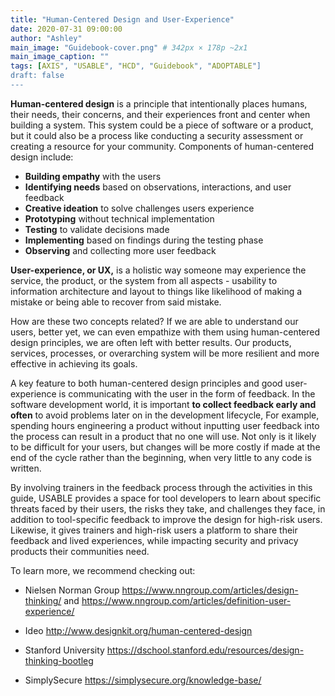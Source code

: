 ```yaml
---
title: "Human-Centered Design and User-Experience"
date: 2020-07-31 09:00:00
author: "Ashley"
main_image: "Guidebook-cover.png" # 342px × 178p ~2x1
main_image_caption: ""
tags: [AXIS", "USABLE", "HCD", "Guidebook", "ADOPTABLE"]
draft: false
---
```


**Human-centered design** is a principle that intentionally places humans, their needs, their concerns, and their experiences front and center when building a system. This system could be a piece of software or a product, but it could also be a process like conducting a security assessment or creating a resource for your community. Components of human-centered design include:

- **Building empathy** with the users
- **Identifying needs** based on observations, interactions, and user feedback
- **Creative ideation** to solve challenges users experience
- **Prototyping** without technical implementation
- **Testing** to validate decisions made
- **Implementing** based on findings during the testing phase
- **Observing** and collecting more user feedback

**User-experience, or UX,** is a holistic way someone may experience the service, the product, or the system from all aspects - usability to information architecture and layout to things like likelihood of making a mistake or being able to recover from said mistake.

How are these two concepts related? If we are able to understand our users, better yet, we can even empathize with them using human-centered design principles, we are often left with better results. Our products, services, processes, or overarching system will be more resilient and more effective in achieving its goals.

A key feature to both human-centered design principles and good user-experience is communicating with the user in the form of feedback. In the software development world, it is important **to collect feedback early and often** to avoid problems later on in the development lifecycle, For example, spending hours engineering a product without inputting user feedback into the process can result in a product that no one will use. Not only is it likely to be difficult for your users, but changes will be more costly if made at the end of the cycle rather than the beginning, when very little to any code is written.

By involving trainers in the feedback process through the activities in this guide, USABLE provides a space for tool developers to learn about specific threats faced by their users, the risks they take, and challenges they face, in addition to tool-specific feedback to improve the design for high-risk users. Likewise, it gives trainers and high-risk users a platform to share their feedback and lived experiences, while impacting security and privacy products their communities need.

To learn more, we recommend checking out:

- Nielsen Norman Group https://www.nngroup.com/articles/design-thinking/ and  https://www.nngroup.com/articles/definition-user-experience/

- Ideo http://www.designkit.org/human-centered-design

- Stanford University https://dschool.stanford.edu/resources/design-thinking-bootleg

- SimplySecure https://simplysecure.org/knowledge-base/
